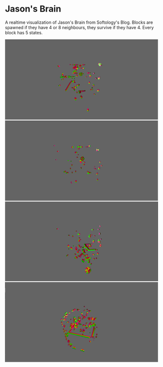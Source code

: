 # Jason's Brain
A realtime visualization of Jason's Brain from Softology's Blog. Blocks are spawned if they have 4 or 8 neighbours, they survive if they have 4. Every block has 5 states.

![image one](Screenshots/Screenshot1.PNG "screenshot1")
![image two](Screenshots/Screenshot2.PNG "screenshot2")
![image three](Screenshots/Screenshot3.PNG "screenshot3")
![image four](Screenshots/Screenshot4.PNG "screenshot4")
